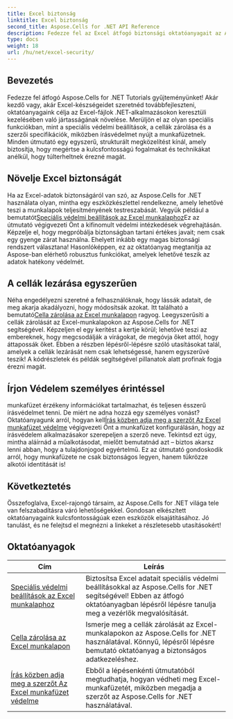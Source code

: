 ```yaml
---
title: Excel biztonság
linktitle: Excel biztonság
second_title: Aspose.Cells for .NET API Reference
description: Fedezze fel az Excel átfogó biztonsági oktatóanyagait az Aspose.Cells for .NET segítségével. Védje Excel-fájljait, és szabályozza a bizalmas adatokhoz való hozzáférést.
type: docs
weight: 18
url: /hu/net/excel-security/
---
```

## Bevezetés

Fedezze fel átfogó Aspose.Cells for .NET Tutorials gyűjteményünket! Akár kezdő vagy, akár Excel-készségeidet szeretnéd továbbfejleszteni, oktatóanyagaink célja az Excel-fájlok .NET-alkalmazásokon keresztüli kezelésében való jártasságának növelése. Merüljön el az olyan speciális funkciókban, mint a speciális védelmi beállítások, a cellák zárolása és a szerzői specifikációk, miközben írásvédelmet nyújt a munkafüzetnek. Minden útmutató egy egyszerű, strukturált megközelítést kínál, amely biztosítja, hogy megértse a kulcsfontosságú fogalmakat és technikákat anélkül, hogy túlterheltnek érezné magát. 

## Növelje Excel biztonságát 

 Ha az Excel-adatok biztonságáról van szó, az Aspose.Cells for .NET használata olyan, mintha egy eszközkészlettel rendelkezne, amely lehetővé teszi a munkalapok teljesítményének testreszabását. Vegyük például a bemutatót[Speciális védelmi beállítások az Excel munkalaphoz](./advanced-protection-settings-for-excel-worksheet/)Ez az útmutató végigvezeti Önt a kifinomult védelmi intézkedések végrehajtásán. Képzelje el, hogy megpróbálja biztonságban tartani értékes javait; nem csak egy gyenge zárat használna. Ehelyett inkább egy magas biztonsági rendszert választana! Hasonlóképpen, ez az oktatóanyag megtanítja az Aspose-ban elérhető robusztus funkciókat, amelyek lehetővé teszik az adatok hatékony védelmét.

## A cellák lezárása egyszerűen  

 Néha engedélyezni szeretné a felhasználóknak, hogy lássák adatait, de meg akarja akadályozni, hogy módosítsák azokat. Itt található a bemutató[Cella zárolása az Excel munkalapon](./lock-cell-in-excel-worksheet/) ragyog. Leegyszerűsíti a cellák zárolását az Excel-munkalapokon az Aspose.Cells for .NET segítségével. Képzeljen el egy kerítést a kertje körül; lehetővé teszi az embereknek, hogy megcsodálják a virágokat, de megóvja őket attól, hogy áttapossák őket. Ebben a részben lépésről-lépésre szóló utasításokat talál, amelyek a cellák lezárását nem csak lehetségessé, hanem egyszerűvé teszik! A kódrészletek és példák segítségével pillanatok alatt profinak fogja érezni magát.

## Írjon Védelem személyes érintéssel  

 munkafüzet érzékeny információkat tartalmazhat, és teljesen ésszerű írásvédelmet tenni. De miért ne adna hozzá egy személyes vonást? Oktatóanyagunk arról, hogyan kell[Írás közben adja meg a szerzőt Az Excel munkafüzet védelme](./specify-author-while-write-protecting-excel-workbook/) végigvezeti Önt a munkafüzet konfigurálásán, hogy az írásvédelem alkalmazásakor szerepeljen a szerző neve. Tekintsd ezt úgy, mintha aláírnád a műalkotásodat, mielőtt bemutatnád azt – biztos akarsz lenni abban, hogy a tulajdonjogod egyértelmű. Ez az útmutató gondoskodik arról, hogy munkafüzete ne csak biztonságos legyen, hanem tükrözze alkotói identitását is!

## Következtetés 

Összefoglalva, Excel-rajongó társaim, az Aspose.Cells for .NET világa tele van felszabadításra váró lehetőségekkel. Gondosan elkészített oktatóanyagaink kulcsfontosságúak ezen eszközök elsajátításához. Jó tanulást, és ne felejtsd el megnézni a linkeket a részletesebb utasításokért!


## Oktatóanyagok 
| Cím | Leírás |
| --- | --- |
| [Speciális védelmi beállítások az Excel munkalaphoz](./advanced-protection-settings-for-excel-worksheet/) | Biztosítsa Excel adatait speciális védelmi beállításokkal az Aspose.Cells for .NET segítségével! Ebben az átfogó oktatóanyagban lépésről lépésre tanulja meg a vezérlők megvalósítását. |  
| [Cella zárolása az Excel munkalapon](./lock-cell-in-excel-worksheet/) | Ismerje meg a cellák zárolását az Excel-munkalapokon az Aspose.Cells for .NET használatával. Könnyű, lépésről lépésre bemutató oktatóanyag a biztonságos adatkezeléshez. |  
| [Írás közben adja meg a szerzőt Az Excel munkafüzet védelme](./specify-author-while-write-protecting-excel-workbook/) | Ebből a lépésenkénti útmutatóból megtudhatja, hogyan védheti meg Excel-munkafüzetét, miközben megadja a szerzőt az Aspose.Cells for .NET használatával. |  